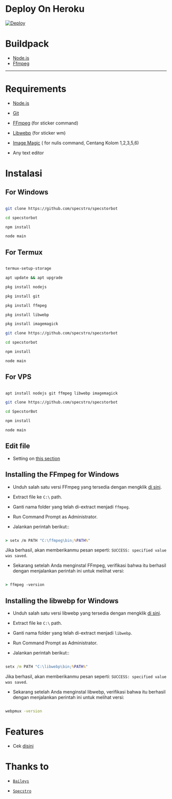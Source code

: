 # Deploy On Heroku

[![Deploy](https://www.herokucdn.com/deploy/button.svg)](https://heroku.com/deploy?template=https://github.com/specstro/specstorbot)

# Buildpack 

* [Node.js](heroku/nodejs)
* [Ffmpeg](https://github.com/jonathanong/heroku-buildpack-ffmpeg-latest/)
---

# Requirements

* [Node.js](https://nodejs.org/en/)

* [Git](https://git-scm.com/downloads)

* [FFmpeg](https://github.com/BtbN/FFmpeg-Builds/releases/download/autobuild-2020-12-08-13-03/ffmpeg-n4.3.1-26-gca55240b8c-win64-gpl-4.3.zip) (for sticker command)

* [Libwebp](https://developers.google.com/speed/webp/download) (for sticker wm)

* [Image Magic](https://imagemagick.org/script/download.php) ( for nulis command, Centang Kolom 1,2,3,5,6)

* Any text editor

# Instalasi

## For Windows

```bash

git clone https://github.com/specstro/specstorbot

cd specstorbot

npm install

node main

```

## For Termux

```bash

termux-setup-storage

apt update && apt upgrade

pkg install nodejs 

pkg install git 

pkg install ffmpeg 

pkg install libwebp 

pkg install imagemagick

git clone https://github.com/specstro/specstorbot

cd specstorbot

npm install

node main

```

## For VPS

```bash

apt install nodejs git ffmpeg libwebp imagemagick

git clone https://github.com/specstro/specstorbot

cd SpecstorBot

npm install

node main

```

## Edit file

- Setting on [this section](https://github.com/Specstro/specstorbot/edit/master/setting.json)

## Installing the FFmpeg for Windows

* Unduh salah satu versi FFmpeg yang tersedia dengan mengklik [di sini](https://www.gyan.dev/ffmpeg/builds/).

* Extract file ke `C:\` path.

* Ganti nama folder yang telah di-extract menjadi `ffmpeg`.

* Run Command Prompt as Administrator.

* Jalankan perintah berikut::

```cmd

> setx /m PATH "C:\ffmpeg\bin;%PATH%"

```

Jika berhasil, akan memberikanmu pesan seperti: `SUCCESS: specified value was saved`.

* Sekarang setelah Anda menginstal FFmpeg, verifikasi bahwa itu berhasil dengan menjalankan perintah ini untuk melihat versi:

```cmd

> ffmpeg -version

```

## Installing the libwebp for Windows

* Unduh salah satu versi libwebp yang tersedia dengan mengklik [di sini](https://developers.google.com/speed/webp/download).

* Extract file ke `C:\` path.

* Ganti nama folder yang telah di-extract menjadi `libwebp`.

* Run Command Prompt as Administrator.

* Jalankan perintah berikut::

```cmd

setx /m PATH "C:\libwebp\bin;%PATH%"

```

Jika berhasil, akan memberikanmu pesan seperti: `SUCCESS: specified value was saved`.

* Sekarang setelah Anda menginstal libwebp, verifikasi bahwa itu berhasil dengan menjalankan perintah ini untuk melihat versi:

```cmd

webpmux -version

```

# Features

- Cek [disini](https://github.com/Xinz-Team/XinzBot/blob/main/message/help.js)

# Thanks to

* [`Baileys`](https://github.com/adiwajshing/Baileys)

* [`Specstro`](https://github.com/specstro)
